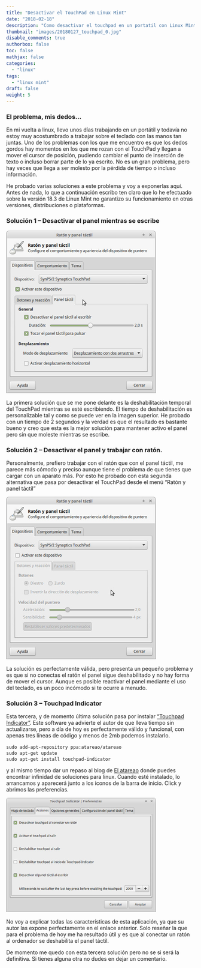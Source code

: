 ```yaml
---
title: "Desactivar el TouchPad en Linux Mint"
date: "2018-02-18"
description: "Como desactivar el touchpad en un portatil con Linux Mint"
thumbnail: "images/20180127_touchpad_0.jpg"
disable_comments: true
authorbox: false
toc: false
mathjax: false
categories:
  - "linux"
tags:
  - "linux mint"
draft: false
weight: 5
---
```

### El problema, mis dedos&#8230;

En mi vuelta a linux, llevo unos días trabajando en un portátil y todavía no estoy muy acostumbrado a trabajar sobre el teclado con las manos tan juntas. Uno de los problemas con los que me encuentro es que los dedos gordos hay momentos en los que me rozan con el TouchPad y llegan a mover el cursor de posición, pudiendo cambiar el punto de inserción de texto o incluso borrar parte de lo ya escrito. No es un gran problema, pero hay veces que llega a ser molesto por la pérdida de tiempo o incluso información.

<!--more-->

He probado varias soluciones a este problema y voy a exponerlas aquí. Antes de nada, lo que a continuación escribo ten claro que lo he efectuado sobre la versión 18.3 de Linux Mint no garantizo su funcionamiento en otras versiones, distribuciones o plataformas.

### Solución 1 &#8211; Desactivar el panel mientras se escribe

![Desactivar panel LMint][1]

La primera solución que se me pone delante es la deshabilitación temporal del TouchPad mientras se esté escribiendo. El tiempo de deshabilitación es personalizable tal y como se puede ver en la imagen superior. He probado con un tiempo de 2 segundos y la verdad es que el resultado es bastante bueno y creo que esta es la mejor solución para mantener activo el panel pero sin que moleste mientras se escribe.

### Solución 2 &#8211; Desactivar el panel y trabajar con ratón.

Personalmente, prefiero trabajar con el ratón que con el panel táctil, me parece más cómodo y preciso aunque tiene el problema de que tienes que cargar con un aparato más. Por esto he probado con esta segunda alternativa que pasa por desactivar el TouchPad desde el menú &#8220;Ratón y panel táctil&#8221;

![Desactivar panel LMint][2]

La solución es perfectamente válida, pero presenta un pequeño problema y es que si no conectas el ratón el panel sigue deshabilitado y no hay forma de mover el cursor. Aunque es posible reactivar el panel mediante el uso del teclado, es un poco incómodo si te ocurre a menudo.

### Solución 3 &#8211; Touchpad Indicator

Esta tercera, y de momento última solución pasa por instalar [&#8220;Touchpad Indicator&#8221;][3]. Este software ya advierte el autor de que lleva tiempo sin actualizarse, pero a día de hoy es perfectamente válido y funcional, con apenas tres líneas de código y menos de 2mb podemos instalarlo.

    sudo add-apt-repository ppa:atareao/atareao
    sudo apt-get update
    sudo apt-get install touchpad-indicator
    

y al mismo tiempo dar un repaso al blog de [El atareao][4] donde puedes encontrar infinidad de soluciones para linux. Cuando esté instalado, lo arrancamos y aparecerá junto a los iconos de la barra de inicio. Click y abrimos las preferencias.

![Preferencias Touchpad Indicator][5]

No voy a explicar todas las características de esta aplicación, ya que su autor las expone perfectamente en el enlace anterior. Solo reseñar la que para el problema de hoy me ha resultado útil y es que al conectar un ratón al ordenador se deshabilita el panel táctil.

De momento me quedo con esta tercera solución pero no se si será la definitiva. Si tienes alguna otra no dudes en dejar un comentario.

 [1]: /images/20180127_touchpad_1.jpg
 [2]: /images/20180127_touchpad_2.jpg
 [3]: https://www.atareao.es/aplicacion/touchpad-indicator-para-ubuntu/
 [4]: https://www.atareao.es/
 [5]: /images/20180127_touchpad_3.jpg